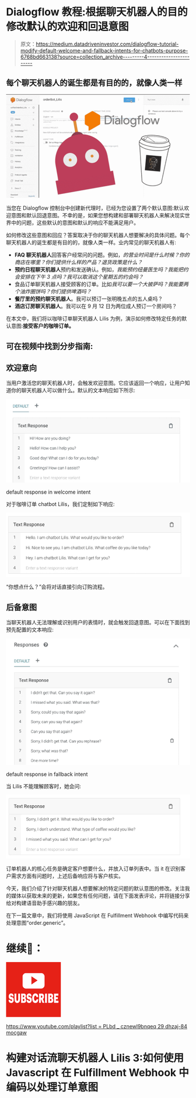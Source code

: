 # Dialogflow 教程:根据聊天机器人的目的修改默认的欢迎和回退意图

> 原文：<https://medium.datadriveninvestor.com/dialogflow-tutorial-modify-default-welcome-and-fallback-intents-for-chatbots-purpose-6768bd663138?source=collection_archive---------4----------------------->

## 每个聊天机器人的诞生都是有目的的，就像人类一样

![](img/1ef239792b811e575ec3abb997751448.png)

当您在 Dialogflow 控制台中创建新代理时，已经为您设置了两个默认意图:默认欢迎意图和默认回退意图。不幸的是，如果您想构建和部署聊天机器人来解决现实世界中的问题，这些默认的意图和默认的响应不能满足用户。

如何修改这些意图和回应？答案取决于你的聊天机器人想要解决的具体问题。每个聊天机器人的诞生都是有目的的，就像人类一样。业内常见的聊天机器人有:

*   **FAQ 聊天机器人**回答客户经常问的问题。例如，*的营业时间是什么时候？你的商店在哪里？你们提供什么样的产品？退货政策是什么？*
*   **预约日程聊天机器人**预约和发送确认。例如，*我能预约纽曼医生吗？我能把约会安排在下午 3 点吗？我可以取消这个星期五的约会吗？*
*   食品订单聊天机器人接受顾客的订单。比如*我可以要一个大披萨吗？我能要两个油炸圈饼吗？你们提供啤酒吗？*
*   **餐厅里的预约聊天机器人**。我可以预订一张明晚五点的五人桌吗？
*   **酒店订房聊天机器人**。我可以在 9 月 12 日为两位成人预订一个房间吗？

在本文中，我们将以咖啡订单聊天机器人 Lilis 为例，演示如何修改特定任务的默认意图:**接受客户的咖啡订单。**

## 可在视频中找到分步指南:

## 欢迎意向

当用户激活您的聊天机器人时，会触发欢迎意图。它应该返回一个响应，让用户知道你的聊天机器人可以做什么。默认的文本响应如下所示:

![](img/662fa27489140b14fc3ff89217b92d8f.png)

default response in welcome intent

对于咖啡订单 chatbot Lilis，我们定制如下响应:

![](img/6e40e83c0e5c95befcea5e00bf82797d.png)

“你想点什么？”会将对话直接引向订购流程。

## 后备意图

当聊天机器人无法理解或识别用户的表情时，就会触发回退意图。可以在下面找到预先配置的文本响应:

![](img/2e845550bca80ecb2f35997a9c3bd4a1.png)

default response in fallback intent

当 Lilis 不能理解顾客时，她会问:

![](img/c20eb3126ce242295884e331ada45bdd.png)

订单机器人的核心任务是确定客户想要什么，并放入订单列表中。当 it 在识别客户需求方面有问题时，上述后备响应将与客户核实。

今天，我们介绍了针对聊天机器人想要解决的特定问题的默认意图的修改。关注我的媒体以获取未来的更新，如果您有任何问题，请在下面发表评论，并将链接分享给对构建语音助手感兴趣的朋友。

在下一篇文章中，我们将使用 JavaScript 在 Fulfillment Webhook 中编写代码来处理意图“order.generic”。

# 继续🤖：

![](img/7f5aa69bc726ff743af1c45217733fbf.png)

[https://www.youtube.com/playlist?list = PLbd _ cznewl9bnqeq 29 dhzaj-84 mocgaw](https://www.youtube.com/playlist?list=PLbd_cZnEWl9BNQEq29DHZAJ-84oMOCGaW)

# 构建对话流聊天机器人 Lilis 3:如何使用 Javascript 在 Fulfillment Webhook 中编码以处理订单意图